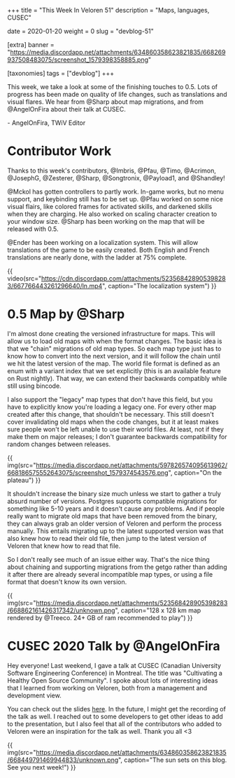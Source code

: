 +++
title = "This Week In Veloren 51"
description = "Maps, languages, CUSEC"

date = 2020-01-20
weight = 0
slug = "devblog-51"

[extra]
banner = "https://media.discordapp.net/attachments/634860358623821835/668269937508483075/screenshot_1579398358885.png"

[taxonomies]
tags = ["devblog"]
+++

This week, we take a look at some of the finishing touches to 0.5. Lots of progress has been made on quality of life changes, such as translations and visual flares. We hear from @Sharp about map migrations, and from @AngelOnFira about their talk at CUSEC.

\- AngelOnFira, TWiV Editor

# Contributor Work

Thanks to this week's contributors, @Imbris, @Pfau, @Timo, @Acrimon, @JosephG, @Zesterer, @Sharp, @Songtronix, @Payload1, and @Shandley!

@Mckol has gotten controllers to partly work. In-game works, but no menu support, and keybinding still has to be set up. @Pfau worked on some nice visual flairs, like colored frames for activated skills, and darkened skills when they are charging. He also worked on scaling character creation to your window size. @Sharp has been working on the map that will be released with 0.5.

@Ender has been working on a localization system. This will allow translations of the game to be easily created. Both English and French translations are nearly done, with the ladder at 75% complete. 

{{ video(src="https://cdn.discordapp.com/attachments/523568428905398283/667766443261296640/ln.mp4", caption="The localization system") }}

# 0.5 Map by @Sharp

I'm almost done creating the versioned infrastructure for maps. This will allow us to load old maps with when the format changes. The basic idea is that we "chain" migrations of old map types. So each map type just has to know how to convert into the next version, and it will follow the chain until we hit the latest version of the map. The world file format is defined as an enum with a variant index that we set explicitly (this is an available feature on Rust nightly). That way, we can extend their backwards compatibly while still using bincode.

I also support the "legacy" map types that don't have this field, but you have to explicitly know you're loading a legacy one. For every other map created after this change, that shouldn't be necessary. This still doesn't cover invalidating old maps when the code changes, but it at least makes sure people won't be left unable to use their world files. At least, not if they make them on major releases; I don't guarantee backwards compatibility for random changes between releases.

{{ img(src="https://media.discordapp.net/attachments/597826574095613962/668186575552643075/screenshot_1579374543576.png", caption="On the plateau") }}

It shouldn't increase the binary size much unless we start to gather a truly absurd number of versions. Postgres supports compatible migrations for something like 5-10 years and it doesn't cause any problems. And if people really want to migrate old maps that have been removed from the binary, they can always grab an older version of Veloren and perform the process manually. This entails migrating up to the latest supported version was that also knew how to read their old file, then jump to the latest version of Veloren that knew how to read that file.

So I don't really see much of an issue either way. That's the nice thing about chaining and supporting migrations from the getgo rather than adding it after there are already several incompatible map types, or using a file format that doesn't know its own version.

{{ img(src="https://media.discordapp.net/attachments/523568428905398283/668862161426317342/unknown.png", caption="128 x 128 km map rendered by @Treeco. 24+ GB of ram recommended to play") }}

# CUSEC 2020 Talk by @AngelOnFira

Hey everyone! Last weekend, I gave a talk at CUSEC (Canadian University Software Engineering Conference) in Montreal. The title was "Cultivating a Healthy Open Source Community". I spoke about lots of interesting ideas that I learned from working on Veloren, both from a management and development view.

You can check out the slides [here](https://docs.google.com/presentation/d/1E7zeXXMpJeFo3CcRpYk8xehk5vMg_Qv754nIOlcne0Y/edit?usp=sharing). In the future, I might get the recording of the talk as well. I reached out to some developers to get other ideas to add to the presentation, but I also feel that all of the contributors who added to Veloren were an inspiration for the talk as well. Thank you all <3

{{ img(src="https://media.discordapp.net/attachments/634860358623821835/668449791469944833/unknown.png", caption="The sun sets on this blog. See you next week!") }}
